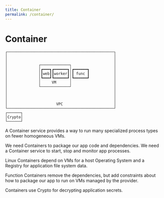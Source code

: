 ```yaml
---
title: Container
permalink: /container/
---
```


# Container

```ascii
┌────────────────────────────────────────────────┐
│                                                │
│                                                │
│              ┌─────────────┐                   │
│              │┏━━━┓┏━━━━━━┓│┏━━━━━━┓           │
│              │┃web┃┃worker┃│┃ func ┃           │
│              │┗━━━┛┗━━━━━━┛│┗━━━━━━┛           │
│              │     VM      │                   │
│              └─────────────┘                   │
│                                                │
│                                                │
│                                                │
│                      VPC                       │
└────────────────────────────────────────────────┘
┌──────┐                                          
│Crypto│                                          
└──────┘                                          
```

A Container service provides a way to run many specialized process types on fewer homogeneous VMs.

We need Containers to package our app code and dependencies. We need a Container service to start, stop and monitor app processes.

Linux Containers depend on VMs for a host Operating System and a Registry for application file system data.

Function Containers remove the dependencies, but add constraints about how to package our app to run on VMs managed by the provider.

Containers use Crypto for decrypting application secrets.
